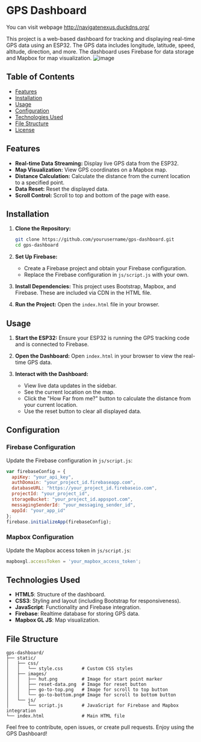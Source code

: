 # GPS Dashboard

You can visit webpage http://navigatenexus.duckdns.org/

This project is a web-based dashboard for tracking and displaying real-time GPS data using an ESP32. The GPS data includes longitude, latitude, speed, altitude, direction, and more. The dashboard uses Firebase for data storage and Mapbox for map visualization.
![image](https://github.com/Yunusiy/Frontend-Code-of-IoT-GPS-project/assets/89139698/a6551632-4c7c-40d5-9699-3186aa30e251)

## Table of Contents

- [Features](#features)
- [Installation](#installation)
- [Usage](#usage)
- [Configuration](#configuration)
- [Technologies Used](#technologies-used)
- [File Structure](#file-structure)
- [License](#license)

## Features

- **Real-time Data Streaming:** Display live GPS data from the ESP32.
- **Map Visualization:** View GPS coordinates on a Mapbox map.
- **Distance Calculation:** Calculate the distance from the current location to a specified point.
- **Data Reset:** Reset the displayed data.
- **Scroll Control:** Scroll to top and bottom of the page with ease.

## Installation

1. **Clone the Repository:**
   ```sh
   git clone https://github.com/yourusername/gps-dashboard.git
   cd gps-dashboard
   ```

2. **Set Up Firebase:**
   - Create a Firebase project and obtain your Firebase configuration.
   - Replace the Firebase configuration in `js/script.js` with your own.

3. **Install Dependencies:**
   This project uses Bootstrap, Mapbox, and Firebase. These are included via CDN in the HTML file.

4. **Run the Project:**
   Open the `index.html` file in your browser.

## Usage

1. **Start the ESP32:**
   Ensure your ESP32 is running the GPS tracking code and is connected to Firebase.

2. **Open the Dashboard:**
   Open `index.html` in your browser to view the real-time GPS data.

3. **Interact with the Dashboard:**
   - View live data updates in the sidebar.
   - See the current location on the map.
   - Click the "How Far from me?" button to calculate the distance from your current location.
   - Use the reset button to clear all displayed data.

## Configuration

### Firebase Configuration

Update the Firebase configuration in `js/script.js`:
```javascript
var firebaseConfig = {
  apiKey: "your_api_key",
  authDomain: "your_project_id.firebaseapp.com",
  databaseURL: "https://your_project_id.firebaseio.com",
  projectId: "your_project_id",
  storageBucket: "your_project_id.appspot.com",
  messagingSenderId: "your_messaging_sender_id",
  appId: "your_app_id"
};
firebase.initializeApp(firebaseConfig);
```

### Mapbox Configuration

Update the Mapbox access token in `js/script.js`:
```javascript
mapboxgl.accessToken = 'your_mapbox_access_token';
```

## Technologies Used

- **HTML5**: Structure of the dashboard.
- **CSS3**: Styling and layout (including Bootstrap for responsiveness).
- **JavaScript**: Functionality and Firebase integration.
- **Firebase**: Realtime database for storing GPS data.
- **Mapbox GL JS**: Map visualization.

## File Structure

```
gps-dashboard/
├── static/
│   ├── css/
│   │   └── style.css       # Custom CSS styles
│   ├── images/
│   │   ├── hut.png         # Image for start point marker
│   │   ├── reset-data.png  # Image for reset button
│   │   ├── go-to-top.png   # Image for scroll to top button
│   │   └── go-to-bottom.png# Image for scroll to bottom button
│   └── js/
│       └── script.js       # JavaScript for Firebase and Mapbox integration
└── index.html              # Main HTML file
```



Feel free to contribute, open issues, or create pull requests. Enjoy using the GPS Dashboard!
